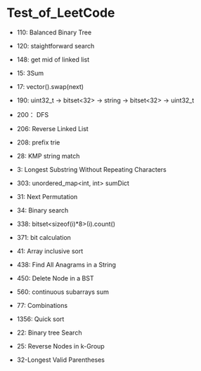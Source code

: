 # Test_of_LeetCode
* 110:  Balanced Binary Tree
* 120:  staightforward search
* 148:  get mid of linked list
* 15:   3Sum
* 17:   vector<string>().swap(next)
* 190:  uint32_t -> bitset<32> -> string -> bitset<32> -> uint32_t
* 200： DFS
* 206:  Reverse Linked List
* 208:  prefix trie
* 28:   KMP string match
* 3:    Longest Substring Without Repeating Characters
* 303:  unordered_map<int, int> sumDict
* 31:   Next Permutation
* 34:   Binary search
* 338:  bitset<sizeof(i)*8>(i).count() 
* 371:  bit calculation
* 41:   Array inclusive sort
* 438:  Find All Anagrams in a String
* 450:  Delete Node in a BST
* 560:  continuous subarrays sum
* 77:   Combinations 
* 1356:  Quick sort


* 22:   Binary tree Search
* 25:   Reverse Nodes in k-Group 
* 32-Longest Valid Parentheses
